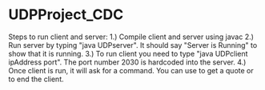 # UDPProject_CDC
Steps to run client and server:
1.) Compile client and server using  javac 
2.) Run server by typing "java UDPserver". It should say "Server is Running" to show that it is running.
3.) To run client you need to type "java UDPclient ipAddress port". The port number 2030 is hardcoded into the server.
4.) Once client is run, it will ask for a command. You can use <REQUESTQUOTE> to get a quote or <END> to end the client.
